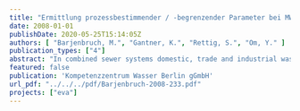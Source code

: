 ```yaml
---
title: "Ermittlung prozessbestimmender / -begrenzender Parameter bei MW-Zufluss auf Kläranlagen. Prüfung der Übertragbarkeit auf die Kläranlagen Berlins"
date: 2008-01-01
publishDate: 2020-05-25T15:14:05Z
authors: [ "Barjenbruch, M.", "Gantner, K.", "Rettig, S.", "Om, Y." ]
publication_types: ["4"]
abstract: "In combined sewer systems domestic, trade and industrial waste water and in case of rainfall events significant volumes of storm water are collected and transported to wastewater treatment plants (wwtp). In the frame of this study a literature review on the impact of combined water inflow on wastewater treatment and the identification of critical system processes and parameters has been carried out. The objective of this work was to study the possibilities of an optimal charging of wwtps during rain and to analyse in how far those concepts could be transferred to Berlin plants. When the inflow of combined sewage to the wwtp increases, screening waste increases, too. However, this is no problem if the screening capacity is sufficient. In the primary settler the formation of primary sludge increases due to the higher inflow load. Concerning dissolved substances there can be an adverse effect when the highly concentrated content of the primary settler is pushed into the biological tanks. To ensure a reliable separation of the primary sludge a hydraulic residence time of 30 minutes is recommended. In literature, the processes of nitrification, biological P removal and the separation of the activated sludge in the final clarifier have been identified as being most critical during combined water inflow. Usually, effluent concentrations of the critical parameters increase only at the beginning of a rain event. Due to the dilution effect that typically can be observed after a maximum duration of 2 hours the concentrations then keep constant again. The process of biological P elimination can be supplemented by chemical P precipitation to avoid critical effluent concentrations during combined water inflow. In the aerated zone the oxygen content can be regulated to improve P incorporation. In the past, in Germany combined water inflow to the wwtp was limited to 2*Qwastewater+Qinfiltration (according to the standard ATV-A 131, 1991). However, the treatment capacity of wwtps that have been designed according to ATV-A 131 (1991) may exceed this value. According to the standard ATV-DVWK-A 198 an inflow of 3-6 times the average dry weather flow may be possible. In literature it can be found that factors of 3 to max. 4 have been realized successfully. Hence, in praxis the peak factor for combined water inflow is rather in the lower range given in ATV-DVWK-A 198. In Berlin the approach given in ATV-DVWK-A 198 will not be applicable. Since wastewater transport is realised via long pressure mains the dilution by stormwater reaches the wwtps only after 5-10 hours. In contrary to wwtps that are directly connected to a gravity sewer system, this Berlin situation leads to long-lasting disturbances of the processes in the activated sludge tanks and in the final clarifiers. However, it must be mentioned that only few information was available on the behavior of the Berlin wwtps during combined water inflow (mainly inflow data). At some wwtps (Stahnsdorf and Ruhleben) an adapted sporadic increase of the inflow rates during rain may be possible. The “bypass process” and an adapted oxygen regulation may be further interesting options for the management of combined water at the wwtp. However, the “bypassprocess” has not yet been tested in situations with long-lasting (5-10 hours) high load situations. The most important options for the reduction of combined water overflows in Berlin will still be the unsealing of currently impervious surfaces, the reconfiguration of the combined sewer system into a modified system (preventing stormwater to enter the combined sewer), the prevention of stormwater inflow into the sanitary sewers of the separate system and the construction and (real-time) control of storage capacities within the combined sewer system. In the future it would be desirable to charge the Berlin wwtps in accordance to their actual capacities based on measurement information. Thus, an optimisation between combined water treatment (reduction of combined water overflows) and the capacity and resilience of the plant could be realised. Therefore, a system for the assessment of the actual capacity of a wwtp (nitrification, final clarification) would be needed."
featured: false
publication: 'Kompetenzzentrum Wasser Berlin gGmbH'
url_pdf: "../../../pdf/Barjenbruch-2008-233.pdf"
projects: ["eva"]
---
```


